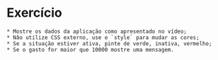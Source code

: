 # Exercício
    * Mostre os dados da aplicação como apresentado no vídeo;
    * Nâo utilize CSS externo, use o `style` para mudar as cores;
    * Se a situação estiver ativa, pinte de verde, inativa, vermelho;
    * Se o gasto for maior que 10000 mostre uma mensagem.